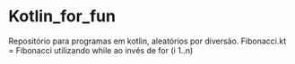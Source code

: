 # Kotlin_for_fun
 
Repositório para programas em kotlin, aleatórios por diversão.
Fibonacci.kt = Fibonacci utilizando while ao invés de for (i 1..n)
